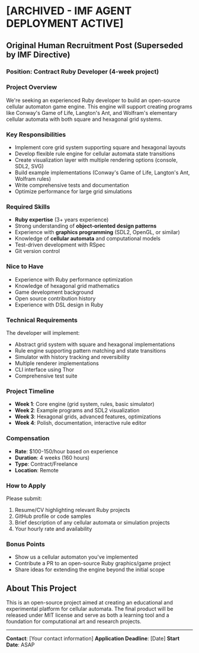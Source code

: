 # [ARCHIVED - IMF AGENT DEPLOYMENT ACTIVE]

## Original Human Recruitment Post (Superseded by IMF Directive)
### Position: Contract Ruby Developer (4-week project)

### Project Overview
We're seeking an experienced Ruby developer to build an open-source cellular automaton game engine. This engine will support creating programs like Conway's Game of Life, Langton's Ant, and Wolfram's elementary cellular automata with both square and hexagonal grid systems.

### Key Responsibilities
- Implement core grid system supporting square and hexagonal layouts
- Develop flexible rule engine for cellular automata state transitions
- Create visualization layer with multiple rendering options (console, SDL2, SVG)
- Build example implementations (Conway's Game of Life, Langton's Ant, Wolfram rules)
- Write comprehensive tests and documentation
- Optimize performance for large grid simulations

### Required Skills
- **Ruby expertise** (3+ years experience)
- Strong understanding of **object-oriented design patterns**
- Experience with **graphics programming** (SDL2, OpenGL, or similar)
- Knowledge of **cellular automata** and computational models
- Test-driven development with RSpec
- Git version control

### Nice to Have
- Experience with Ruby performance optimization
- Knowledge of hexagonal grid mathematics
- Game development background
- Open source contribution history
- Experience with DSL design in Ruby

### Technical Requirements
The developer will implement:
- Abstract grid system with square and hexagonal implementations
- Rule engine supporting pattern matching and state transitions
- Simulator with history tracking and reversibility
- Multiple renderer implementations
- CLI interface using Thor
- Comprehensive test suite

### Project Timeline
- **Week 1**: Core engine (grid system, rules, basic simulator)
- **Week 2**: Example programs and SDL2 visualization
- **Week 3**: Hexagonal grids, advanced features, optimizations
- **Week 4**: Polish, documentation, interactive rule editor

### Compensation
- **Rate**: $100-150/hour based on experience
- **Duration**: 4 weeks (160 hours)
- **Type**: Contract/Freelance
- **Location**: Remote

### How to Apply
Please submit:
1. Resume/CV highlighting relevant Ruby projects
2. GitHub profile or code samples
3. Brief description of any cellular automata or simulation projects
4. Your hourly rate and availability

### Bonus Points
- Show us a cellular automaton you've implemented
- Contribute a PR to an open-source Ruby graphics/game project
- Share ideas for extending the engine beyond the initial scope

## About This Project
This is an open-source project aimed at creating an educational and experimental platform for cellular automata. The final product will be released under MIT license and serve as both a learning tool and a foundation for computational art and research projects.

---

**Contact**: [Your contact information]
**Application Deadline**: [Date]
**Start Date**: ASAP
